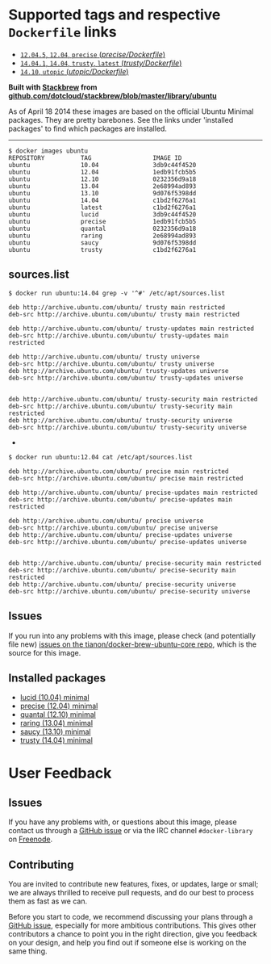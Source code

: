 # Supported tags and respective `Dockerfile` links

- [`12.04.5`, `12.04`, `precise` (*precise/Dockerfile*)](https://github.com/tianon/docker-brew-ubuntu-core/blob/dd046d19e123c7849e691c7f66848029b46fe47e/precise/Dockerfile)
- [`14.04.1`, `14.04`, `trusty`, `latest` (*trusty/Dockerfile*)](https://github.com/tianon/docker-brew-ubuntu-core/blob/dd046d19e123c7849e691c7f66848029b46fe47e/trusty/Dockerfile)
- [`14.10`, `utopic` (*utopic/Dockerfile*)](https://github.com/tianon/docker-brew-ubuntu-core/blob/dd046d19e123c7849e691c7f66848029b46fe47e/utopic/Dockerfile)

**Built with [Stackbrew](https://github.com/dotcloud/stackbrew/) from [github.com/dotcloud/stackbrew/blob/master/library/ubuntu](https://github.com/dotcloud/stackbrew/blob/master/library/ubuntu)**

As of April 18 2014 these images are based on the official Ubuntu Minimal packages. They are pretty barebones. See the links under 'installed packages' to find which packages are installed. 

----------

    $ docker images ubuntu
    REPOSITORY          TAG                 IMAGE ID    
    ubuntu              10.04               3db9c44f4520
    ubuntu              12.04               1edb91fcb5b5
    ubuntu              12.10               0232356d9a18
    ubuntu              13.04               2e68994ad893
    ubuntu              13.10               9d076f5398dd
    ubuntu              14.04               c1bd2f6276a1
    ubuntu              latest              c1bd2f6276a1
    ubuntu              lucid               3db9c44f4520
    ubuntu              precise             1edb91fcb5b5
    ubuntu              quantal             0232356d9a18
    ubuntu              raring              2e68994ad893
    ubuntu              saucy               9d076f5398dd
    ubuntu              trusty              c1bd2f6276a1

## sources.list

    $ docker run ubuntu:14.04 grep -v '^#' /etc/apt/sources.list
    
    deb http://archive.ubuntu.com/ubuntu/ trusty main restricted
    deb-src http://archive.ubuntu.com/ubuntu/ trusty main restricted
    
    deb http://archive.ubuntu.com/ubuntu/ trusty-updates main restricted
    deb-src http://archive.ubuntu.com/ubuntu/ trusty-updates main restricted
    
    deb http://archive.ubuntu.com/ubuntu/ trusty universe
    deb-src http://archive.ubuntu.com/ubuntu/ trusty universe
    deb http://archive.ubuntu.com/ubuntu/ trusty-updates universe
    deb-src http://archive.ubuntu.com/ubuntu/ trusty-updates universe
    
    
    deb http://archive.ubuntu.com/ubuntu/ trusty-security main restricted
    deb-src http://archive.ubuntu.com/ubuntu/ trusty-security main restricted
    deb http://archive.ubuntu.com/ubuntu/ trusty-security universe
    deb-src http://archive.ubuntu.com/ubuntu/ trusty-security universe

-

    $ docker run ubuntu:12.04 cat /etc/apt/sources.list
    
    deb http://archive.ubuntu.com/ubuntu/ precise main restricted
    deb-src http://archive.ubuntu.com/ubuntu/ precise main restricted
    
    deb http://archive.ubuntu.com/ubuntu/ precise-updates main restricted
    deb-src http://archive.ubuntu.com/ubuntu/ precise-updates main restricted
    
    deb http://archive.ubuntu.com/ubuntu/ precise universe
    deb-src http://archive.ubuntu.com/ubuntu/ precise universe
    deb http://archive.ubuntu.com/ubuntu/ precise-updates universe
    deb-src http://archive.ubuntu.com/ubuntu/ precise-updates universe
    
    
    deb http://archive.ubuntu.com/ubuntu/ precise-security main restricted
    deb-src http://archive.ubuntu.com/ubuntu/ precise-security main restricted
    deb http://archive.ubuntu.com/ubuntu/ precise-security universe
    deb-src http://archive.ubuntu.com/ubuntu/ precise-security universe

## Issues

If you run into any problems with this image, please check (and potentially file new) [issues on the tianon/docker-brew-ubuntu-core repo](https://github.com/tianon/docker-brew-ubuntu-core/issues), which is the source for this image.

## Installed packages

* [lucid (10.04) minimal](http://packages.ubuntu.com/trusty/ubuntu-minimal)
* [precise (12.04) minimal](http://packages.ubuntu.com/trusty/ubuntu-minimal)
* [quantal (12.10) minimal](http://packages.ubuntu.com/trusty/ubuntu-minimal)
* [raring (13.04) minimal](http://packages.ubuntu.com/trusty/ubuntu-minimal)
* [saucy (13.10) minimal](http://packages.ubuntu.com/trusty/ubuntu-minimal)
* [trusty (14.04) minimal](http://packages.ubuntu.com/trusty/ubuntu-minimal)

# User Feedback

## Issues

If you have any problems with, or questions about this image, please contact us
 through a [GitHub issue](https://github.com/tianon/docker-brew-ubuntu-core/issues) or via the IRC
channel `#docker-library` on [Freenode](https://freenode.net).

## Contributing

You are invited to contribute new features, fixes, or updates, large or small;
we are always thrilled to receive pull requests, and do our best to process them
as fast as we can.

Before you start to code, we recommend discussing your plans 
through a [GitHub issue](https://github.com/tianon/docker-brew-ubuntu-core/issues), especially for more ambitious
contributions. This gives other contributors a chance to point you in the right
direction, give you feedback on your design, and help you find out if someone
else is working on the same thing.

